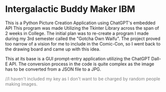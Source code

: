 # Intergalactic Buddy Maker IBM
 This is a Python Picture Creation Application using ChatGPT's embedded API
 This program was made Utilizing the Tkinter Library across the span of 2 weeks in College.
 The initial plan was to re-create a program I made during my 3rd semester called the "Gotcha Own Waifu".
 The project proved too narrow of a vision for me to include in the Comic-Con, so I went back to the drawing board and came up with this idea.

 This at its base is a GUI prompt-entry application utilizing the ChatGPT Dall-E API. 
 The conversion process in the code is quite complex as the image has to be converted from a JSON file to a JPG.<br>
 
 <div style = color:#808080>//I haven't included my key as I don't want to be charged by random people making images.</div>
